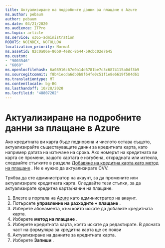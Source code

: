 ```yaml
---
title: Актуализиране на подробните данни за плащане в Azure
ms.author: pebaum
author: pebaum
ms.date: 04/21/2020
ms.audience: ITPro
ms.topic: article
ms.service: o365-administration
ROBOTS: NOINDEX, NOFOLLOW
localization_priority: Normal
ms.assetid: 82c0a06e-86b0-4e8c-8644-59cbc02e7645
ms.custom:
- "9003546"
- "6860"
ms.openlocfilehash: 6a08916c67e0a14d6781be7c3c6874115a0df3b9
ms.sourcegitcommit: f8b41ecda6db0b8f64fe0c51f1e8e6619f504d61
ms.translationtype: MT
ms.contentlocale: bg-BG
ms.lasthandoff: 10/28/2020
ms.locfileid: "48807202"
---
```

# <a name="update-payment-details-in-azure"></a>Актуализиране на подробните данни за плащане в Azure

Ако кредитната ви карта бъде подновена и числото остава същото, актуализирайте съществуващите данни за кредитната карта, като например датата на изтичане на срока. Ако номерът на кредитната ви карта се промени, защото картата е изгубена, открадната или изтекла, следвайте стъпките в раздела [Добавяне на кредитна карта като метод на плащане](https://docs.microsoft.com/azure/cost-management-billing/manage/change-credit-card?WT.mc_id=Portal-Microsoft_Azure_Support#addcard) . Не е нужно да актуализирате CVV.

Трябва да сте администратор на акаунт, за да промените или актуализирате кредитната карта. Следвайте тези стъпки, за да актуализирате кредитна карта/начин на плащане.

1. Влезте в портала на [Azure](https://portal.azure.com/) като администратор на акаунт.
2. Потърсете **управление на разходите + плащане** .
3. Изберете абонамента, към който искате да добавите кредитната карта.
4. Изберете **метод на плащане** .
5. Изберете кредитната карта, която искате да редактирате. В дясната част на формуляра за кредитна карта ще се появи
6. Актуализиране на данните за кредитната карта.
7. Изберете **Запиши** .
